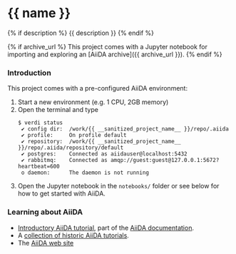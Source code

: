 # {{ name }}
{% if description %}
{{ description }}
{% endif %}

{% if archive_url %}
This project comes with a Jupyter notebook for importing and exploring an [AiiDA archive]({{ archive_url }}).
{% endif %}

### Introduction

This project comes with a pre-configured AiiDA environment:

 1. Start a new environment (e.g. 1 CPU, 2GB memory)
 1. Open the terminal and type
    ```
    $ verdi status
     ✔ config dir:  /work/{{ __sanitized_project_name__ }}/repo/.aiida
     ✔ profile:     On profile default
     ✔ repository:  /work/{{ __sanitized_project_name__ }}/repo/.aiida/repository/default
     ✔ postgres:    Connected as aiidauser@localhost:5432
     ✔ rabbitmq:    Connected as amqp://guest:guest@127.0.0.1:5672?heartbeat=600
     o daemon:      The daemon is not running
     ```
 1. Open the Jupyter notebook in the `notebooks/` folder or see below for how to get started with AiiDA.

### Learning about AiiDA

 * [Introductory AiiDA tutorial](https://aiida.readthedocs.io/projects/aiida-core/en/latest/intro/tutorial.html), part of the [AiiDA documentation](https://aiida.readthedocs.io).
 * A [collection of historic AiiDA tutorials](https://aiida-tutorials.readthedocs.io/en/latest/).
 * The [AiiDA web site](http://www.aiida.net)
